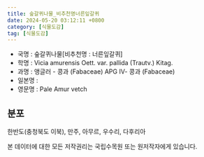 ```yaml
---
title: 숲갈퀴나물_비추천명너른잎갈퀴
date: 2024-05-20 03:12:11 +0800
category: [식물도감]
tag: [식물도감]
---
```




- 국명 : 숲갈퀴나물[비추천명 : 너른잎갈퀴]
- 학명 : Vicia amurensis Oett. var. pallida (Trautv.) Kitag.
- 과명 : 앵글러 - 콩과 (Fabaceae) APG Ⅳ- 콩과 (Fabaceae)
- 일본명 : 
- 영문명 : Pale Amur vetch


## 분포
한반도(충청북도 이북), 만주, 아무르, 우수리, 다후리아






본 데이터에 대한 모든 저작권리는 국립수목원 또는 원저작자에게 있습니다.
